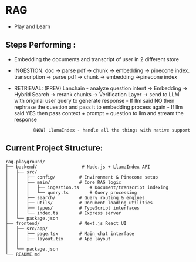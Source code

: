 # RAG

- Play and Learn

## Steps Performing :
- Embedding the documents and transcript of user in 2 different store

- INGESTION: doc  → parse pdf → chunk -> embedding → pinecone index.
             transcription  -> parse pdf -> chunk -> embedding ->pinecone index

- RETRIEVAL: (PREV) Lanchain - analyze question intent → Embedding → Hybrid Search → rerank chunks → Verification Layer → send to LLM with original user query to generate response
             - If llm said NO then rephrase the question and pass it to embedding process again
             - If llm said YES then pass context + prompt + question to llm and stream the response

             (NOW) LlamaIndex - handle all the things with native support


## Current Project Structure:

```
rag-playground/
├── backend/                 # Node.js + LlamaIndex API
│   ├── src/
│   │   ├── config/         # Environment & Pinecone setup
│   │   ├── main/           # Core RAG logic
│   │   │   ├── ingestion.ts    # Document/transcript indexing
│   │   │   └── query.ts        # Query processing
│   │   ├── search/         # Query routing & engines
│   │   ├── utils/          # Document loading utilities
│   │   ├── types/          # TypeScript interfaces
│   │   └── index.ts        # Express server
│   └── package.json
├── frontend/               # Next.js React UI
│   ├── src/app/
│   │   ├── page.tsx        # Main chat interface
│   │   |── layout.tsx      # App layout
│   │   
│   └── package.json
└── README.md
```

